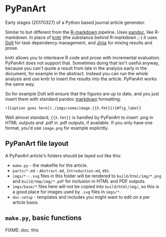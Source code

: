 # PyPanArt

Early stages (20170327) of a Python based journal article generator.

Similar to but different from the [R-markdown](http://rmarkdown.rstudio.com/)
pipeline.  Uses [pandoc](http://pandoc.org/), like R-markdown.  In place of
[knitr](https://yihui.name/knitr/) (the substance behind R-markdown ;-) it
uses [DoIt](http://pydoit.org/) for task dependency management, and
[Jinja](http://jinja.pocoo.org/) for mixing results and prose.

knitr allows you to interleave R code and prose with incremental evaluation.
PyPanArt does not support that.  Sometimes doing that isn't useful anyway,
because you can't quote a result from late in the analysis early in the document,
for example in the abstract. Instead you can run the whole analysis and use
knitr to insert the results into the article.  PyPanArt works the same way.

So for example DoIt will ensure that the figures are up to date, and you
just insert them with standard pandoc [markdown](http://daringfireball.net)
formatting:

    ![Caption goes here](./imgs/some/image.{{X.fmt}}){#fig_label}

Well almost standard, `{{X.fmt}}` is handled by PyPanArt to insert .png
in HTML outputs and .pdf in .pdf outputs, if available.  If you only have
one format, you'd use `image.png` for example explicitly.

## PyPanArt file layout
A PyPanArt article's folders should be layed out like this:

 - `make.py` - the makefile for the article.
 - `parts/*.md` - `Abstract.md`, `Introduction.md`, etc.
 - `imgs/*` - `.svg` files in this folder will be rendered to
   `build/html/img/*.png` and `build/tmp/img/*.pdf` for inclusion
   in HTML and PDF outputs.
 - `imgs/base/*` files here will not be copied into `build/html/img/`,
   so this is a good place for images used by `.svg` files in `imgs/*`.
 - `doc-setup` - templates and includes you might want to edit on a
   per article basis.

## `make.py`, basic functions

FIXME: doc. this

